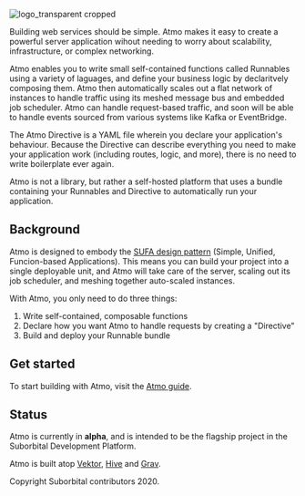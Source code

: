 ![logo_transparent cropped](https://user-images.githubusercontent.com/5942370/97611488-a10ea580-19ec-11eb-9178-a6b17c151230.png)

Building web services should be simple. Atmo makes it easy to create a powerful server application wihout needing to worry about scalability, infrastructure, or complex networking.

Atmo enables you to write small self-contained functions called Runnables using a variety of laguages, and define your business logic by declaritvely composing them. Atmo then automatically scales out a flat network of instances to handle traffic using its meshed message bus and embedded job scheduler. Atmo can handle request-based traffic, and soon will be able to handle events sourced from various systems like Kafka or EventBridge.

The Atmo Directive is a YAML file wherein you declare your application's behaviour. Because the Directive can describe everything you need to make your application work (including routes, logic, and more), there is no need to write boilerplate ever again.

Atmo is not a library, but rather a self-hosted platform that uses a bundle containing your Runnables and Directive to automatically run your application.

## Background

Atmo is designed to embody the [SUFA design pattern](https://blog.suborbital.dev/building-a-better-monolith) (Simple, Unified, Funcion-based Applications). This means you can build your project into a single deployable unit, and Atmo will take care of the server, scaling out its job scheduler, and meshing together auto-scaled instances.

With Atmo, you only need to do three things:
1. Write self-contained, composable functions
2. Declare how you want Atmo to handle requests by creating a "Directive"
3. Build and deploy your Runnable bundle

## Get started

To start building with Atmo, visit the [Atmo guide](https://atmo.suborbital.dev).

## Status
Atmo is currently in **alpha**, and is intended to be the flagship project in the Suborbital Development Platform. 

Atmo is built atop [Vektor](https://github.com/suborbital/vektor), [Hive](https://github.com/suborbital/hive) and [Grav](https://github.com/suborbital/grav).

Copyright Suborbital contributors 2020.
